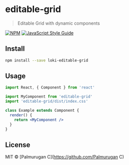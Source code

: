 # editable-grid

> Editable Grid with dynamic components

[![NPM](https://img.shields.io/npm/v/editable-grid.svg)](https://www.npmjs.com/package/editable-grid) [![JavaScript Style Guide](https://img.shields.io/badge/code_style-standard-brightgreen.svg)](https://standardjs.com)

## Install

```bash
npm install --save loki-editable-grid
```

## Usage

```jsx
import React, { Component } from 'react'

import MyComponent from 'editable-grid'
import 'editable-grid/dist/index.css'

class Example extends Component {
  render() {
    return <MyComponent />
  }
}
```

## License

MIT © [Palmurugan C](https://github.com/Palmurugan C)
